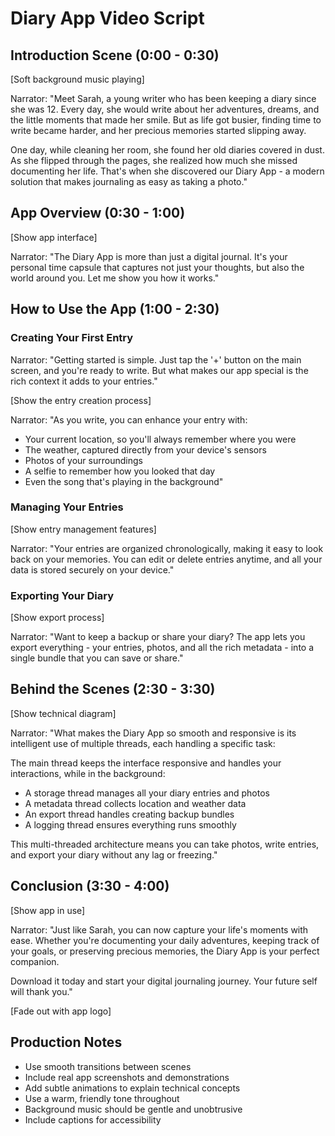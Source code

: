 # Diary App Video Script

## Introduction Scene (0:00 - 0:30)
[Soft background music playing]

Narrator: "Meet Sarah, a young writer who has been keeping a diary since she was 12. Every day, she would write about her adventures, dreams, and the little moments that made her smile. But as life got busier, finding time to write became harder, and her precious memories started slipping away.

One day, while cleaning her room, she found her old diaries covered in dust. As she flipped through the pages, she realized how much she missed documenting her life. That's when she discovered our Diary App - a modern solution that makes journaling as easy as taking a photo."

## App Overview (0:30 - 1:00)
[Show app interface]

Narrator: "The Diary App is more than just a digital journal. It's your personal time capsule that captures not just your thoughts, but also the world around you. Let me show you how it works."

## How to Use the App (1:00 - 2:30)

### Creating Your First Entry
Narrator: "Getting started is simple. Just tap the '+' button on the main screen, and you're ready to write. But what makes our app special is the rich context it adds to your entries."

[Show the entry creation process]

Narrator: "As you write, you can enhance your entry with:
- Your current location, so you'll always remember where you were
- The weather, captured directly from your device's sensors
- Photos of your surroundings
- A selfie to remember how you looked that day
- Even the song that's playing in the background"

### Managing Your Entries
[Show entry management features]

Narrator: "Your entries are organized chronologically, making it easy to look back on your memories. You can edit or delete entries anytime, and all your data is stored securely on your device."

### Exporting Your Diary
[Show export process]

Narrator: "Want to keep a backup or share your diary? The app lets you export everything - your entries, photos, and all the rich metadata - into a single bundle that you can save or share."

## Behind the Scenes (2:30 - 3:30)
[Show technical diagram]

Narrator: "What makes the Diary App so smooth and responsive is its intelligent use of multiple threads, each handling a specific task:

The main thread keeps the interface responsive and handles your interactions, while in the background:
- A storage thread manages all your diary entries and photos
- A metadata thread collects location and weather data
- An export thread handles creating backup bundles
- A logging thread ensures everything runs smoothly

This multi-threaded architecture means you can take photos, write entries, and export your diary without any lag or freezing."

## Conclusion (3:30 - 4:00)
[Show app in use]

Narrator: "Just like Sarah, you can now capture your life's moments with ease. Whether you're documenting your daily adventures, keeping track of your goals, or preserving precious memories, the Diary App is your perfect companion.

Download it today and start your digital journaling journey. Your future self will thank you."

[Fade out with app logo]

## Production Notes
- Use smooth transitions between scenes
- Include real app screenshots and demonstrations
- Add subtle animations to explain technical concepts
- Use a warm, friendly tone throughout
- Background music should be gentle and unobtrusive
- Include captions for accessibility 